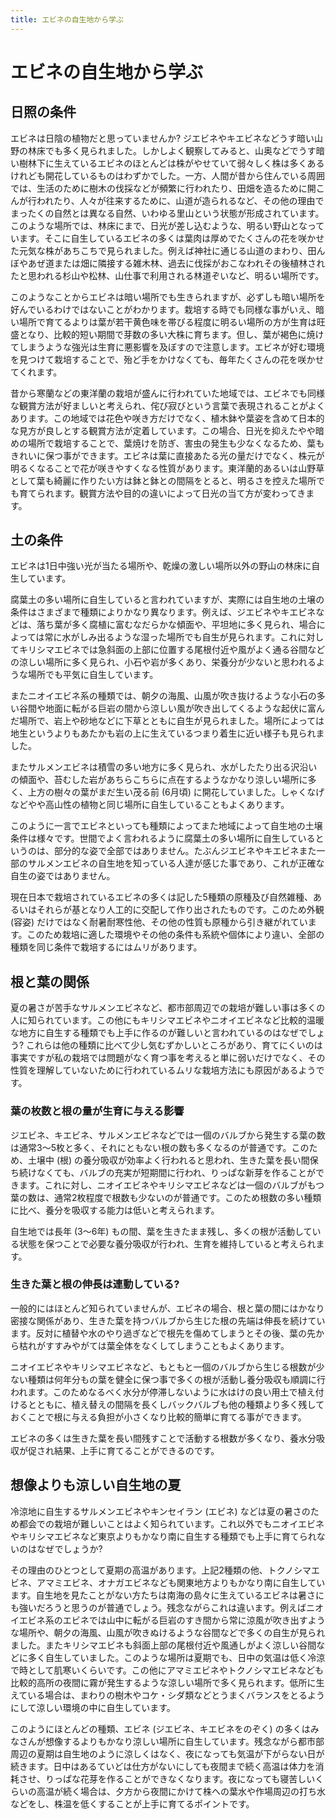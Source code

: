 ```yaml
---
title: エビネの自生地から学ぶ
---
```

エビネの自生地から学ぶ
==
日照の条件
--
エビネは日陰の植物だと思っていませんか? ジエビネやキエビネなどうす暗い山野の林床でも多く見られました。しかしよく観察してみると、山奥などでうす暗い樹林下に生えているエビネのほとんどは株がやせていて弱々しく株は多くあるけれども開花しているものはわずかでした。一方、人間が昔から住んでいる周囲では、生活のために樹木の伐採などが頻繁に行われたり、田畑を造るために開こんが行われたり、人々が往来するために、山道が造られるなど、その他の理由でまったくの自然とは異なる自然、いわゆる里山という状態が形成されています。このような場所では、林床にまで、日光が差し込むような、明るい野山となっています。そこに自生しているエビネの多くは葉肉は厚めでたくさんの花を咲かせた元気な株があちこちで見られました。例えば神社に通じる山道のまわり、田んぼやあぜ道または畑に隣接する雑木林、過去に伐採がおこなわれその後植林されたと思われる杉山や松林、山仕事で利用される林道ぞいなど、明るい場所です。

このようなことからエビネは暗い場所でも生きられますが、必ずしも暗い場所を好んでいるわけではないことがわかります。栽培する時でも同様な事がいえ、暗い場所で育てるよりは葉が若干黄色味を帯びる程度に明るい場所の方が生育は旺盛となり、比較的短い期間で芽数の多い大株に育ちます。但し、葉が褐色に焼けてしまうような強光は生育に悪影響を及ぼすので注意します。エビネが好む環境を見つけて栽培することで、殆ど手をかけなくても、毎年たくさんの花を咲かせてくれます。

昔から寒蘭などの東洋蘭の栽培が盛んに行われていた地域では、エビネでも同様な観賞方法が好ましいと考えられ、侘び寂びという言葉で表現されることがよくあります。この地域では花色や咲き方だけでなく、植木鉢や葉姿を含めて日本的な見方が良しとする観賞方法が定着しています。この場合、日光を抑えたやや暗めの場所で栽培することで、葉焼けを防ぎ、害虫の発生も少なくなるため、葉もきれいに保つ事ができます。エビネは葉に直接あたる光の量だけでなく、株元が明るくなることで花が咲きやすくなる性質があります。東洋蘭的あるいは山野草として葉も綺麗に作りたい方は鉢と鉢との間隔をとると、明るさを控えた場所でも育てられます。観賞方法や目的の違いによって日光の当て方が変わってきます。

土の条件
--
エビネは1日中強い光が当たる場所や、乾燥の激しい場所以外の野山の林床に自生しています。

腐葉土の多い場所に自生していると言われていますが、実際には自生地の土壌の条件はさまざまで種類によりかなり異なります。例えば、ジエビネやキエビネなどは、落ち葉が多く腐植に富むなだらかな傾面や、平坦地に多く見られ、場合によっては常に水がしみ出るような湿った場所でも自生が見られます。これに対してキリシマエビネでは急斜面の上部に位置する尾根付近や風がよく通る谷間などの涼しい場所に多く見られ、小石や岩が多くあり、栄養分が少ないと思われるような場所でも平気に自生しています。

またニオイエビネ系の種類では、朝夕の海風、山風が吹き抜けるような小石の多い谷間や地面に転がる巨岩の間から涼しい風が吹き出してくるような起伏に富んだ場所で、岩上や砂地などに下草とともに自生が見られました。場所によっては地生というよりもあたかも岩の上に生えているつまり着生に近い様子も見られました。

またサルメンエビネは積雪の多い地方に多く見られ、水がしたたり出る沢沿いの傾面や、苔むした岩があちらこちらに点在するようなかなり涼しい場所に多く、上方の樹々の葉がまだ生い茂る前 (6月頃) に開花していました。しゃくなげなどやや高山性の植物と同じ場所に自生していることもよくあります。

このように一言でエビネといっても種類によってまた地域によって自生地の土壌条件は様々です。世間でよく言われるように腐葉土の多い場所に自生しているというのは、部分的な姿で全部ではありません。たぶんジエビネやキエビネまた一部のサルメンエビネの自生地を知っている人達が感じた事であり、これが正確な自生の姿ではありません。

現在日本で栽培されているエビネの多くは記した5種類の原種及び自然雑種、あるいはそれらが基となり人工的に交配して作り出されたものです。このため外観 (容姿) だけではなく耐暑耐寒性他、その他の性質も原種から引き継がれています。このため栽培に適した環境やその他の条件も系統や個体により違い、全部の種類を同じ条件で栽培するにはムリがあります。

根と葉の関係
--
夏の暑さが苦手なサルメンエビネなど、都市部周辺での栽培が難しい事は多くの人に知られています。この他にもキリシマエビネやニオイエビネなど比較的温暖な地方に自生する種類でも上手に作るのが難しいと言われているのはなぜでしょう? これらは他の種類に比べて少し気むずかしいところがあり、育てにくいのは事実ですが私の栽培では問題がなく育つ事を考えると単に弱いだけでなく、その性質を理解していないために行われているムリな栽培方法にも原因があるようです。

### 葉の枚数と根の量が生育に与える影響
ジエビネ、キエビネ、サルメンエビネなどでは一個のバルブから発生する葉の数は通常3～5枚と多く、それにともない根の数も多くなるのが普通です。このため、土壌中 (根) の養分吸収が効率よく行われると思われ、生きた葉を長い間保ち続けなくても、バルブの充実が短期間に行われ、りっぱな新芽を作ることができます。これに対し、ニオイエビネやキリシマエビネなどは一個のバルブがもつ葉の数は、通常2枚程度で根数も少ないのが普通です。このため根数の多い種類に比べ、養分を吸収する能力は低いと考えられます。

自生地では長年 (3～6年) もの間、葉を生きたまま残し、多くの根が活動している状態を保つことで必要な養分吸収が行われ、生育を維持していると考えられます。

### 生きた葉と根の伸長は連動している?
一般的にはほとんど知られていませんが、エビネの場合、根と葉の間にはかなり密接な関係があり、生きた葉を持つバルブから生じた根の先端は伸長を続けています。反対に植替や水のやり過ぎなどで根先を傷めてしまうとその後、葉の先から枯れがすすみやがては葉全体をなくしてしまうこともよくあります。

ニオイエビネやキリシマエビネなど、もともと一個のバルブから生じる根数が少ない種類は何年分もの葉を健全に保つ事で多くの根が活動し養分吸収も順調に行われます。このためなるべく水分が停滞しないように水はけの良い用土で植え付けるとともに、植え替えの間隔を長くしバックバルブも他の種類より多く残しておくことで根に与える負担が小さくなり比較的簡単に育てる事ができます。

エビネの多くは生きた葉を長い間残すことで活動する根数が多くなり、養水分吸収が促され結果、上手に育てることができるのです。

## 想像よりも涼しい自生地の夏
冷涼地に自生するサルメンエビネやキンセイラン (エビネ) などは夏の暑さのため都会での栽培が難しいことはよく知られています。これ以外でもニオイエビネやキリシマエビネなど東京よりもかなり南に自生する種類でも上手に育てられないのはなぜでしょうか?

その理由のひとつとして夏期の高温があります。上記2種類の他、トクノシマエビネ、アマミエビネ、オナガエビネなども関東地方よりもかなり南に自生しています。自生地を見たことがない方たちは南海の島々に生えているエビネは暑さにも強いだろうと思うのが普通でしょう。残念ながらこれは違います。例えばニオイエビネ系のエビネでは山中に転がる巨岩のすき間から常に涼風が吹き出すような場所や、朝夕の海風、山風が吹きぬけるような谷間などで多くの自生が見られました。またキリシマエビネも斜面上部の尾根付近や風通しがよく涼しい谷間などに多く自生していました。このような場所は夏期でも、日中の気温は低く冷涼で時として肌寒いくらいです。この他にアマミエビネやトクノシマエビネなども比較的高所の夜間に霧が発生するような涼しい場所で多く見られます。低所に生えている場合は、まわりの樹木やコケ・シダ類などとうまくバランスをとるようにして涼しい環境の中に自生しています。

このようにほとんどの種類、エビネ (ジエビネ、キエビネをのぞく) の多くはみなさんが想像するよりもかなり涼しい場所に自生しています。残念ながら都市部周辺の夏期は自生地のように涼しくはなく、夜になっても気温が下がらない日が続きます。日中はあるていどは仕方がないにしても夜間まで続く高温は体力を消耗させ、りっぱな花芽を作ることができなくなります。夜になっても寝苦しいくらいの高温が続く場合は、夕方から夜間にかけて株への葉水や作場周辺の打ち水などをし、株温を低くすることが上手に育てるポイントです。
